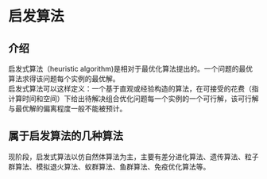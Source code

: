 # 启发算法

## 介绍

启发式算法（heuristic algorithm)是相对于最优化算法提出的。一个问题的最优算法求得该问题每个实例的最优解。<br>
启发式算法可以这样定义：一个基于直观或经验构造的算法，在可接受的花费（指计算时间和空间）下给出待解决组合优化问题每一个实例的一个可行解，该可行解与最优解的偏离程度一般不能被预计。

## 属于启发算法的几种算法

现阶段，启发式算法以仿自然体算法为主，主要有差分进化算法、遗传算法、粒子群算法、模拟退火算法、蚁群算法、鱼群算法、免疫优化算法等。
